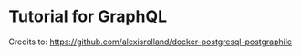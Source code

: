 # Tutorial for GraphQL

Credits to: https://github.com/alexisrolland/docker-postgresql-postgraphile

